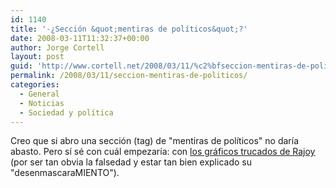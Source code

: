 ```yaml
---
id: 1140
title: '-¿Sección &quot;mentiras de polí­ticos&quot;?'
date: 2008-03-11T11:32:37+00:00
author: Jorge Cortell
layout: post
guid: 'http://www.cortell.net/2008/03/11/%c2%bfseccion-mentiras-de-politicos/'
permalink: /2008/03/11/seccion-mentiras-de-politicos/
categories:
  - General
  - Noticias
  - Sociedad y polí­tica
---
```

Creo que si abro una sección (tag) de "mentiras de polí­ticos" no darí­a abasto. Pero sí­ sé con cuál empezarí­a: con <a target="_blank" title="post" href="http://www.ateneupopular.com/2008/03/06/vamos-a-contar-mentiras-tralara/">los gráficos trucados de Rajoy</a> (por ser tan obvia la falsedad y estar tan bien explicado su "desenmascaraMIENTO").